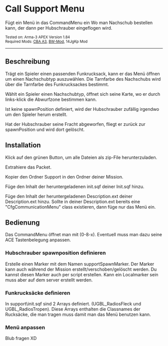 # Call Support Menu
Fügt ein Menü in das CommandMenu ein Wo man Nachschub bestellen kann, der dann per Hubschrauber eingeflogen wird.
<p>
  <sub>
  Tested on: Arma-3 APEX Version 1.84<br/>
  Required Mods: <a href="https://github.com/CBATeam/CBA_A3/releases">CBA A3</a>, <a href="http:/bwmod.de/">BW-Mod</a>, 14JgKp Mod<br/>
</p>
<hr>


## Beschreibung
<p>
Trägt ein Spieler einen passenden Funkrucksack, kann er das Menü öffnen um einen Nachschubtyp auszuwählen.
Die Tarnfarbe des Nachschubs wird über die Tarnfarbe des Funkrucksackes bestimmt.

Wählt ein Spieler einen Nachschubtyp, öffnet sich seine Karte, wo er durch links-klick die Abwurfzone bestimmen kann.

Ist keine spawnPosition definiert, wird der Hubschrauber zufällig irgendwo um den Spieler herum erstellt.

Hat der Hubschrauber seine Fracht abgeworfen, fliegt er zurück zur spawnPosition und wird dort gelöscht.
</p>

## Installation
<p>
Klick auf den grünen Button, um alle Dateien als zip-File herunterzuladen.

Extrahiere das Packet.

Kopier den Ordner Support in den Ordner deiner Mission.

Füge den Inhalt der heruntergeladenen init.sqf deiner Init.sqf hinzu.

Füge den Inhalt der heruntergeladenen Description.ext deiner Description.ext hinzu.
Sollte in deiner Description.ext bereits eine "CfgCommunicationMenu" class existieren, dann füge nur das Menü ein.
</p>


## Bedienung
<p>
  Das CommandMenu öffnet man mit (0-8-x). Eventuell muss man dazu seine ACE Tastenbelegung anpassen.
</p>


### Hubschrauber spawnposition definieren
<p>
Erstelle einen Marker mit dem Namen supportSpawnMarker.
Der Marker kann auch während der Mission erstellt/verschoben/gelöscht werden.
Du kannst diesen Marker auch per script erstellen.
Kann ein Localmarker sein muss aber auf dem server erstellt werden.
</p>


### Funkrucksäcke definieren
<p>
In support\init.sqf sind 2 Arrays definiert. (UGBL_RadiosFleck  und UGBL_RadiosTropen). 
Diese Arrays enthalten die Classnames der Rucksäcke, die man tragen muss damit man das Menü benutzen kann.
</p>


### Menü anpassen
<p>
Blub fragen XD
</p>

 
